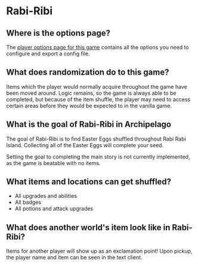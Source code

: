 # Rabi-Ribi

## Where is the options page?

The [player options page for this game](../player-options) contains all the options you need to configure and export a
config file.

## What does randomization do to this game?

Items which the player would normally acquire throughout the game have been moved around. Logic remains, so the game is
always able to be completed, but because of the item shuffle, the player may need to access certain areas before they
would be expected to in the vanilla game.

## What is the goal of Rabi-Ribi in Archipelago

The goal of Rabi-Ribi is to find Easter Eggs  shuffled throughout Rabi Rabi Island. Collecting
all of the Easter Eggs will complete your seed.

Setting the goal to completing the main story is not currently implemented, as the game is beatable with no items.

## What items and locations can get shuffled?

- All upgrades and abilities
- All badges
- All potions and attack upgrades

## What does another world's item look like in Rabi-Ribi?

Items for another player will show up as an exclamation point!
Upon pickup, the player name and item can be seen in the text client.